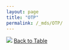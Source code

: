 ```yaml
---
layout: page
title: "OTP"
permalink: /_mds/OTP/
---
```


![](../../alns_9.28.22/aln_5HSAA075640_0.944.png?raw=true
)
[Back to Table](../../display)
